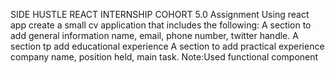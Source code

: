 SIDE HUSTLE REACT INTERNSHIP COHORT 5.0
Assignment
Using react app create a small cv application that includes the following:
A section to add general information name, email, phone number, twitter handle.
A section tp add educational experience
A section to add practical experience company name, position held, main task.
Note:Used functional component
